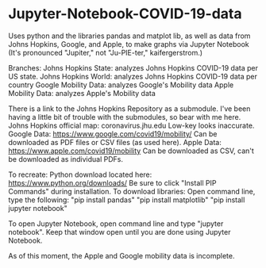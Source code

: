 # Jupyter-Notebook-COVID-19-data

Uses python and the libraries pandas and matplot lib, as well as data from Johns Hopkins, Google, and Apple, to make graphs via Jupyter Notebook
(It's pronounced "Jupiter," not "Ju-PIE-ter," kaifergerstrom.)

Branches:
Johns Hopkins State: analyzes Johns Hopkins COVID-19 data per US state.
Johns Hopkins World: analyzes Johns Hopkins COVID-19 data per country
Google Mobility Data: analyzes Google's Mobility data
Apple Mobility Data: analyzes Apple's Mobility data

There is a link to the Johns Hopkins Repository as a submodule. I've been having a little bit of trouble with the submodules, so bear with me here.
Johns Hopkins official map: coronavirus.jhu.edu Low-key looks inaccurate.
Google Data: https://www.google.com/covid19/mobility/ Can be downloaded as PDF files or CSV files (as used here).
Apple Data: https://www.apple.com/covid19/mobility Can be downloaded as CSV, can't be downloaded as individual PDFs.

To recreate:
Python download located here: https://www.python.org/downloads/ Be sure to click "Install PIP Commands" during installation.
To download libraries:
  Open command line, type the following:
    "pip install pandas"
    "pip install matplotlib"
    "pip install jupyter notebook"
    
To open Jupyter Notebook, open command line and type "jupyter notebook". Keep that window open until you are done using Jupyter Notebook.

As of this moment, the Apple and Google mobility data is incomplete.
